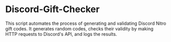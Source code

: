 # Discord-Gift-Checker
This script automates the process of generating and validating Discord Nitro gift codes. It generates random codes, checks their validity by making HTTP requests to Discord's API, and logs the results.
